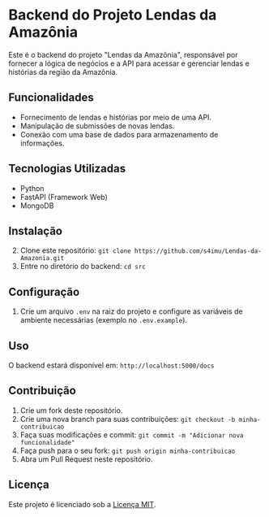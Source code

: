 # Backend do Projeto Lendas da Amazônia

Este é o backend do projeto "Lendas da Amazônia", responsável por fornecer a lógica de negócios e a API para acessar e gerenciar lendas e histórias da região da Amazônia.

## Funcionalidades

- Fornecimento de lendas e histórias por meio de uma API.
- Manipulação de submissões de novas lendas.
- Conexão com uma base de dados para armazenamento de informações.

## Tecnologias Utilizadas

- Python
- FastAPI (Framework Web)
- MongoDB

## Instalação

2. Clone este repositório: `git clone https://github.com/s4imu/Lendas-da-Amazonia.git`
3. Entre no diretório do backend: `cd src`

## Configuração

1. Crie um arquivo `.env` na raiz do projeto e configure as variáveis de ambiente necessárias (exemplo no `.env.example`).

## Uso

O backend estará disponível em: `http://localhost:5000/docs`

## Contribuição

1. Crie um fork deste repositório.
2. Crie uma nova branch para suas contribuições: `git checkout -b minha-contribuicao`
3. Faça suas modificações e commit: `git commit -m "Adicionar nova funcionalidade"`
4. Faça push para o seu fork: `git push origin minha-contribuicao`
5. Abra um Pull Request neste repositório.

## Licença

Este projeto é licenciado sob a [Licença MIT](LICENSE).

